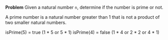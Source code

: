 __Problem__
Given a natural number `n`, determine if the number is prime or not.

A prime number is a natural number greater than 1 that is not a product of two smaller
natural numbers.

isPrime(5) = true (1 * 5 or 5 * 1)
isPrime(4) = false (1 * 4 or 2 * 2 or 4 * 1)